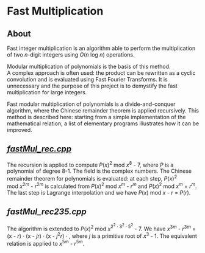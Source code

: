 # Fast Multiplication

## About

Fast integer multiplication is an algorithm able to perform the multiplication of two *n*-digit integers using *O*(*n* log *⁡n*) operations.

Modular multiplication of polynomials is the basis of this method.  
A complex approach is often used: the product can be rewritten as a cyclic convolution and is evaluated using Fast Fourier Transforms. It is unnecessary and the purpose of this project is to demystify the fast multiplication for large integers.

Fast modular multiplication of polynomials is a divide-and-conquer algorithm, where the Chinese remainder theorem is applied recursively. This method is described here: starting from a simple implementation of the mathematical relation, a list of elementary programs illustrates how it can be improved.

## [*fastMul_rec.cpp*](fastMul_rec.cpp)

The recursion is applied to compute *P*(*x*)<sup>2</sup> mod&nbsp;*x*<sup>8</sup>&nbsp;-&nbsp;7, where *P* is a polynomial of degree 8-1. The field is the complex numbers. The Chinese remainder theorem for polynomials is evaluated: at each step, *P*(*x*)<sup>2</sup> mod&nbsp;*x*<sup>2*m*</sup>&nbsp;-&nbsp;*r*<sup>2*m*</sup> is calculated from *P*(*x*)<sup>2</sup> mod&nbsp;*x*<sup>*m*</sup>&nbsp;-&nbsp;*r*<sup>*m*</sup> and *P*(*x*)<sup>2</sup> mod&nbsp;*x*<sup>*m*</sup>&nbsp;+&nbsp;*r*<sup>*m*</sup>. The last step is Lagrange interpolation and we have *P*(*x*) mod&nbsp;*x*&nbsp;-&nbsp;*r* = *P*(*r*).

## *fastMul_rec235.cpp*

The algorithm is extended to *P*(*x*)<sup>2</sup> mod&nbsp;*x*<sup>2<sup>2</sup>&nbsp;&middot;&nbsp;3<sup>2</sup>&nbsp;&middot;&nbsp;5<sup>2</sup></sup>&nbsp;-&nbsp;7. We have *x*<sup>3*m*</sup>&nbsp;-&nbsp;*r*<sup>3*m*</sup> = (x&nbsp;-&nbsp;*r*)&nbsp;&middot;&nbsp;(x&nbsp;-&nbsp;*jr*)&nbsp;&middot;&nbsp;(x&nbsp;-&nbsp;*j*<sup>2</sup>*r*)&nbsp;&middot;&nbsp;, where *j* is a primitive root of *x*<sup>3</sup>&nbsp;-&nbsp;1</sup>. The equivalent relation is applied to *x*<sup>5*m*</sup>&nbsp;-&nbsp;*r*<sup>5*m*</sup>.

